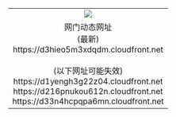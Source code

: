 ﻿<table>
  <tr></tr>
  <tr><td colspan=2 align=center><img src="https://d3hieo5m3xdqdm.cloudfront.net/Up/oGate.jpg" /></td></tr>
  <tr><td colspan=2 align=center>网门动态网址<br/>(最新)
<br>https://d3hieo5m3xdqdm.cloudfront.net
<br/><br/>(以下网址可能失效)
<br>https://d1yengh3g22z04.cloudfront.net
<br>https://d216pnukou612n.cloudfront.net
<br>https://d33n4hcpqpa6mn.cloudfront.net
    </td>
  </tr>
</table>
